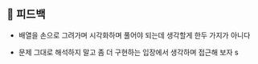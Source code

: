 ## 📝 피드백

- 배열을 손으로 그려가며 시각화하며 풀어야 되는데 생각할게 한두 가지가 아니다

- 문제 그대로 해석하지 말고 좀 더 구현하는 입장에서 생각하며 접근해 보자
  s
